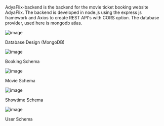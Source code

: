 AdyaFlix-backend is the backend for the movie ticket booking website AdyaFlix. The backend is developed in node.js using the express js framework and Axios to create REST API's with CORS option. The database provider,
used here is mongodb atlas.


![image](https://github.com/prathap03/AdyaFlix-backend/assets/72980112/49869fad-018f-4081-8f16-47940d723540)

Database Design (MongoDB)

![image](https://github.com/prathap03/AdyaFlix-backend/assets/72980112/fd405db5-00b4-4d6d-9f8a-950f66ca35fc)

Booking Schema

![image](https://github.com/prathap03/AdyaFlix-backend/assets/72980112/d3142218-00ca-4ef1-b754-b963f26afd18)

Movie Schema

![image](https://github.com/prathap03/AdyaFlix-backend/assets/72980112/0f0e989f-0128-4373-93fb-e451cd7e9851)

Showtime Schema

![image](https://github.com/prathap03/AdyaFlix-backend/assets/72980112/937e26ad-1b67-4ce0-890c-f39709f33215)

User Schema
